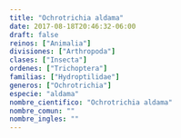 ```yaml
---
title: "Ochrotrichia aldama"
date: 2017-08-18T20:46:32-06:00
draft: false
reinos: ["Animalia"]
divisiones: ["Arthropoda"]
clases: ["Insecta"]
ordenes: ["﻿Trichoptera"]
familias: ["Hydroptilidae"]
generos: ["Ochrotrichia"]
especie: "aldama"
nombre_cientifico: "Ochrotrichia aldama"
nombre_comun: ""
nombre_ingles: ""
---
```

